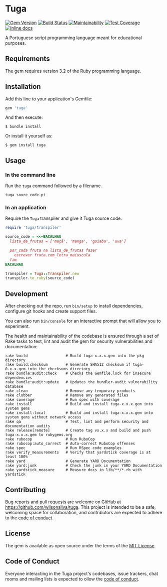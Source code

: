 # Tuga

[![Gem Version](https://badge.fury.io/rb/tuga.svg)](https://badge.fury.io/rb/tuga)
[![Build Status](https://github.com/wilsonsilva/tuga/actions/workflows/main.yml/badge.svg)](https://github.com/wilsonsilva/tuga/actions/workflows/main.yml)
[![Maintainability](https://api.codeclimate.com/v1/badges/7afec90a09db3956b7dc/maintainability)](https://codeclimate.com/github/wilsonsilva/tuga/maintainability)
[![Test Coverage](https://api.codeclimate.com/v1/badges/7afec90a09db3956b7dc/test_coverage)](https://codeclimate.com/github/wilsonsilva/tuga/test_coverage)
[![Inline docs](http://inch-ci.org/github/wilsonsilva/tuga.svg?branch=main)](http://inch-ci.org/github/wilsonsilva/tuga)

A Portuguese script programming language meant for educational purposes.

## Requirements

The gem requires version 3.2 of the Ruby programming language.

## Installation

Add this line to your application's Gemfile:

```ruby
gem 'tuga'
```

And then execute:

    $ bundle install

Or install it yourself as:

    $ gem install tuga

## Usage

### In the command line
Run the `tuga` command followed by a filename.

```
tuga soure_code.pt
```

### In an application
Require the `Tuga` transpiler and give it Tuga source code.

```ruby
require 'tuga/transpiler'

source_code = <<~BACALHAU
  lista_de_frutas = ['maçã', 'manga', 'goiaba', 'uva']

  por_cada fruta na lista_de_frutas fazer
    escrever fruta.com_letra_maiuscula
  fim
BACALHAU

transpiler = Tuga::Transpiler.new
transpiler.to_ruby(source_code)
```

## Development

After checking out the repo, run `bin/setup` to install dependencies, configure git hooks and create support files.

You can also run `bin/console` for an interactive prompt that will allow you to experiment.

The health and maintainability of the codebase is ensured through a set of
Rake tasks to test, lint and audit the gem for security vulnerabilities and documentation:

```
rake build                 # Build tuga-x.x.x.gem into the pkg directory
rake build:checksum        # Generate SHA512 checksum if tuga-0.x.x.gem into the checksums directory
rake bundle:audit:check    # Checks the Gemfile.lock for insecure dependencies
rake bundle:audit:update   # Updates the bundler-audit vulnerability database
rake clean                 # Remove any temporary products
rake clobber               # Remove any generated files
rake coverage              # Run spec with coverage
rake install               # Build and install tuga-x.x.x.gem into system gems
rake install:local         # Build and install tuga-x.x.x.gem into system gems without network access
rake qa                    # Test, lint and perform security and documentation audits
rake release[remote]       # Create tag vx.x.x and build and push tuga-x.x.x.gem to rubygems.org
rake rubocop               # Run RuboCop
rake rubocop:auto_correct  # Auto-correct RuboCop offenses
rake spec                  # Run RSpec code examples
rake verify_measurements   # Verify that yardstick coverage is at least 100%
rake yard                  # Generate YARD Documentation
rake yard:junk             # Check the junk in your YARD Documentation
rake yardstick_measure     # Measure docs in lib/**/*.rb with yardstick
```

## Contributing

Bug reports and pull requests are welcome on GitHub at https://github.com/wilsonsilva/tuga. This project is intended to
be a safe, welcoming space for collaboration, and contributors are expected to adhere to the
[code of conduct](https://github.com/wilsonsilva/tuga/blob/main/CODE_OF_CONDUCT.md).

## License

The gem is available as open source under the terms of the [MIT License](https://opensource.org/licenses/MIT).

## Code of Conduct

Everyone interacting in the Tuga project's codebases, issue trackers, chat rooms and mailing lists is expected to
ollow the [code of conduct](https://github.com/wilsonsilva/tuga/blob/main/CODE_OF_CONDUCT.md).
